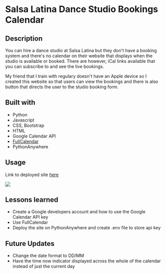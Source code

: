 # Salsa Latina Dance Studio Bookings Calendar

## Description
You can hire a dance studio at Salsa Latina but they don't have a booking system and there's no calendar on their website that displays when the studio is available or booked. 
There are however, iCal links available that you can subscribe to and see the live bookings.

My friend that I train with regulary doesn't have an Apple device so I created this website so that users can view the bookings and there is also button that directs the user to the studio booking form.

## Built with
- Python
- Javascript
- CSS, Bootstrap
- HTML
- Google Calendar API
- [FullCalendar](https://fullcalendar.io/)
- PythonAnywhere

## Usage
Link to deployed site [here](http://sms154.pythonanywhere.com/)

![](./images/studio-calendar-preview.gif)

## Lessons learned
- Create a Google developers account and how to use the Google Calendar API key
- Use FullCalendar
- Deploy the site on PythonAnywhere and create .env file to store api key

## Future Updates
- Change the date format to DD/MM
- Have the time now indicator displayed across the whole of the calendar instead of just the current day
